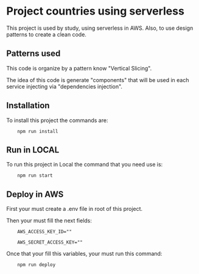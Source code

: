 # Project countries using serverless

This project is used by study, using serverless in AWS. Also, to use design patterns to create a clean code.

## Patterns used

This code is organize by a pattern know "Vertical Slicing".

The idea of this code is generate "components" that will be used in each service injecting via "dependencies injection".

## Installation

To install this project the commands are:

        npm run install

## Run in LOCAL

To run this project in Local the command that you need use is:

        npm run start

## Deploy in AWS

First your must create a .env file in root of this project.

Then your must fill the next fields:

        AWS_ACCESS_KEY_ID=""

        AWS_SECRET_ACCESS_KEY=""

Once that your fill this variables, your must run this command:

        npm run deploy
